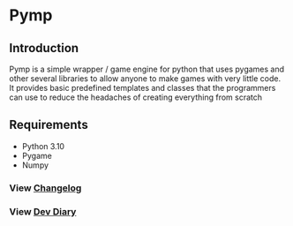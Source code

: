 # Pymp

## Introduction

Pymp is a simple wrapper / game engine for python that uses pygames and other several libraries to allow anyone to make games with very little code. It provides basic predefined templates and classes that the programmers can use to reduce the headaches of creating everything from scratch


## Requirements
 - Python 3.10
 - Pygame
 - Numpy
 
### View [Changelog](CHANGELOG.MD)
### View [Dev Diary](DEVDIARY.MD)


